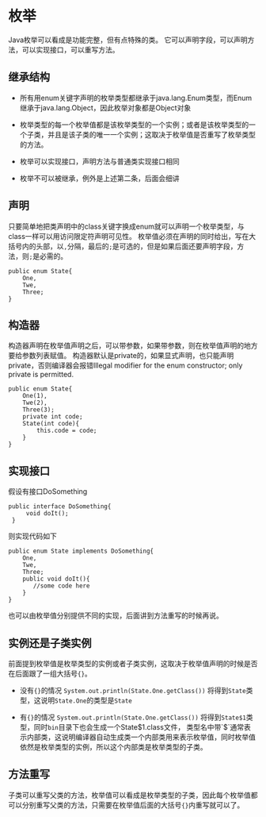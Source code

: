 枚举
=======

Java枚举可以看成是功能完整，但有点特殊的类。
它可以声明字段，可以声明方法，可以实现接口，可以重写方法。

继承结构
-----------
* 所有用enum关键字声明的枚举类型都继承于java.lang.Enum类型，而Enum继承于java.lang.Object，因此枚举对象都是Object对象

* 枚举类型的每一个枚举值都是该枚举类型的一个实例；或者是该枚举类型的一个子类，并且是该子类的唯一一个实例；这取决于枚举值是否重写了枚举类型的方法。

* 枚举可以实现接口，声明方法与普通类实现接口相同

* 枚举不可以被继承，例外是上述第二条，后面会细讲

声明
-----
只要简单地把类声明中的class关键字换成enum就可以声明一个枚举类型，与class一样可以用访问限定符声明可见性。
枚举值必须在声明的同时给出，写在大括号内的头部，以`,`分隔，最后的`;`是可选的，但是如果后面还要声明字段，方法，则`;`是必需的。

    public enum State{
        One,
        Twe,
        Three;
    }

构造器
-------
构造器声明在枚举值声明之后，可以带参数，如果带参数，则在枚举值声明的地方要给参数列表赋值。
构造器默认是private的，如果显式声明，也只能声明private，否则编译器会报错Illegal modifier for the enum constructor; only private is permitted.

    public enum State{
        One(1),
        Twe(2),
        Three(3);
        private int code;
        State(int code){
            this.code = code;
        }
    }

实现接口
-----------
假设有接口DoSomething

	public interface DoSomething{
	     void doIt();
	 }
则实现代码如下

    public enum State implements DoSomething{
        One,
        Twe,
        Three;
        public void doIt(){
           //some code here
        }
    }

也可以由枚举值分别提供不同的实现，后面讲到方法重写的时候再说。

实例还是子类实例
------------------
前面提到枚举值是枚举类型的实例或者子类实例，这取决于枚举值声明的时候是否在后面跟了一组大括号`{}`。

* 没有`{}`的情况
	`System.out.println(State.One.getClass())`
将得到`State`类型，这说明`State.One`的类型是`State`
	
* 有`{}`的情况
	`System.out.println(State.One.getClass())`
将得到`State$1`类型，同时`bin`目录下也会生成一个State$1.class文件，
类型名中带`$`通常表示内部类，这说明编译器自动生成类一个内部类用来表示枚举值，同时枚举值依然是枚举类型的实例，所以这个内部类是枚举类型的子类。

方法重写
-----------
子类可以重写父类的方法，枚举值可以看成是枚举类型的子类，因此每个枚举值都可以分别重写父类的方法，只需要在枚举值后面的大括号`{}`内重写就可以了。
